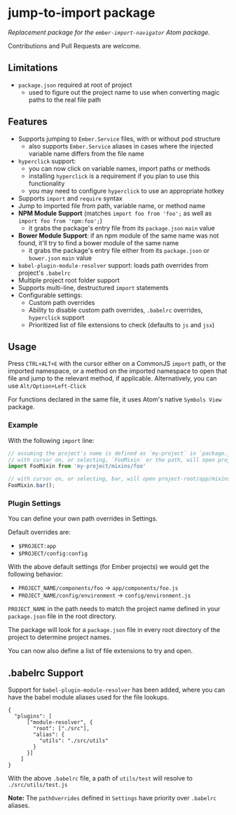 # jump-to-import package

*Replacement package for the `ember-import-navigator` Atom package.*

Contributions and Pull Requests are welcome.

## Limitations
- `package.json` required at root of project
  - used to figure out the project name to use when converting magic paths to the real file path

## Features
- Supports jumping to `Ember.Service` files, with or without pod structure
  - also supports `Ember.Service` aliases in cases where the injected variable name differs from the file name
- `hyperclick` support:
  - you can now click on variable names, import paths or methods
  - installing `hyperclick` is a requirement if you plan to use this functionality
  - you may need to configure `hyperclick` to use an appropriate hotkey
- Supports `import` and `require` syntax
- Jump to imported file from path, variable name, or method name
- **NPM Module Support** (matches `import foo from 'foo';` as well as `import foo from 'npm:foo';`)
  - it grabs the package's entry file from its `package.json` `main` value
- **Bower Module Support**: if an npm module of the same name was not found, it'll try to find a bower module of the same name
  - it grabs the package's entry file either from its `package.json` or `bower.json` `main` value
- `babel-plugin-module-resolver` support: loads path overrides from project's `.babelrc`
- Multiple project root folder support
- Supports multi-line, destructured `import` statements
- Configurable settings:
  - Custom path overrides
  - Ability to disable custom path overrides, `.babelrc` overrides, `hyperclick` support
  - Prioritized list of file extensions to check (defaults to `js` and `jsx`)

## Usage
Press `CTRL+ALT+E` with the cursor either on a CommonJS `import` path, or the imported namespace, or a method on the imported namespace to open that file and jump to the relevant method, if applicable. Alternatively, you can use `Alt/Option+Left-Click`

For functions declared in the same file, it uses Atom's native `Symbols View` package.

### Example
With the following `import` line:

```javascript
// assuming the project's name is defined as `my-project` in `package.json`
// with cursor on, or selecting, `FooMixin` or the path, will open project-root/app/mixins/foo.js
import FooMixin from 'my-project/mixins/foo'

// with cursor on, or selecting, bar, will open project-root/app/mixins/foo.js and jump to the bar() method
FooMixin.bar();
```

### Plugin Settings

You can define your own path overrides in Settings.

Default overrides are:
- `$PROJECT:app`
- `$PROJECT/config:config`

With the above default settings (for Ember projects) we would get the following behavior:
- `PROJECT_NAME/components/foo` -> `app/components/foo.js`
- `PROJECT_NAME/config/environment` -> `config/environment.js`

`PROJECT_NAME` in the path needs to match the project name defined in your `package.json` file in the root directory.

The package will look for a `package.json` file in every root directory of the project to determine project names.

You can now also define a list of file extensions to try and open.

## .babelrc Support

Support for `babel-plugin-module-resolver` has been added, where you can have the babel module aliases used for the file lookups.

```
{
  "plugins": [
      ["module-resolver", {
        "root": ["./src"],
        "alias": {
          "utils": "./src/utils"
        }
      }]
    ]
}
```

With the above `.babelrc` file, a path of `utils/test` will resolve to `./src/utils/test.js`

**Note:** The `pathOverrides` defined in `Settings` have priority over `.babelrc` aliases.
